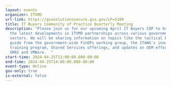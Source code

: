 ```yaml
---
layout: events
organizer: ITVMO
url-link: https://gsasolutionssecure.gsa.gov/LP=5109
title: IT Buyers Community of Practice Quarterly Meeting
description: "Please join us for our upcoming April IT Buyers COP to hear about
  the latest developments in ITVMO partnerships across various government
  sectors. We will be sharing information on topics like the tactical buying
  guide from the government-wide FinOPs working group, the ITAWG's innovative
  training program, Shared Services offerings, and updates on OEM efforts with
  GMAS and VMWare.  "
start-time: 2024-04-25T13:00:00.000-00:00
end-time: 2024-04-25T14:00:00.000-00:00
event-type: Online
gov-only: true
is-external: false
---
```

